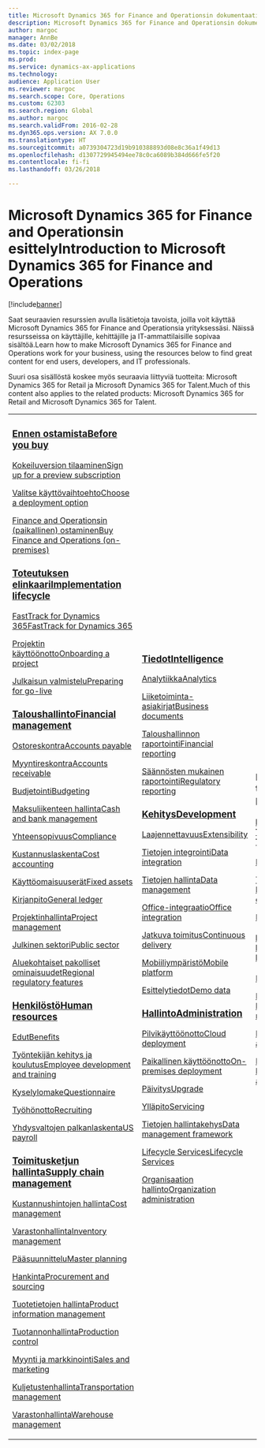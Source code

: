 ```yaml
---
title: Microsoft Dynamics 365 for Finance and Operationsin dokumentaatio
description: Microsoft Dynamics 365 for Finance and Operationsin dokumentaatio.
author: margoc
manager: AnnBe
ms.date: 03/02/2018
ms.topic: index-page
ms.prod: 
ms.service: dynamics-ax-applications
ms.technology: 
audience: Application User
ms.reviewer: margoc
ms.search.scope: Core, Operations
ms.custom: 62303
ms.search.region: Global
ms.author: margoc
ms.search.validFrom: 2016-02-28
ms.dyn365.ops.version: AX 7.0.0
ms.translationtype: HT
ms.sourcegitcommit: a0739304723d19b910388893d08e8c36a1f49d13
ms.openlocfilehash: d1307729945494ee78c0ca6089b384d666fe5f20
ms.contentlocale: fi-fi
ms.lasthandoff: 03/26/2018

---
```


# <a name="introduction-to-microsoft-dynamics-365-for-finance-and-operations"></a><span data-ttu-id="549d2-103">Microsoft Dynamics 365 for Finance and Operationsin esittely</span><span class="sxs-lookup"><span data-stu-id="549d2-103">Introduction to Microsoft Dynamics 365 for Finance and Operations</span></span>
[!include[banner](includes/banner.md)]

<span data-ttu-id="549d2-104">Saat seuraavien resurssien avulla lisätietoja tavoista, joilla voit käyttää Microsoft Dynamics 365 for Finance and Operationsia yrityksessäsi. Näissä resursseissa on käyttäjille, kehittäjille ja IT-ammattilaisille sopivaa sisältöä.</span><span class="sxs-lookup"><span data-stu-id="549d2-104">Learn how to make Microsoft Dynamics 365 for Finance and Operations work for your business, using the resources below to find great content for end users, developers, and IT professionals.</span></span> 

<span data-ttu-id="549d2-105">Suuri osa sisällöstä koskee myös seuraavia liittyviä tuotteita: Microsoft Dynamics 365 for Retail ja Microsoft Dynamics 365 for Talent.</span><span class="sxs-lookup"><span data-stu-id="549d2-105">Much of this content also applies to the related products: Microsoft Dynamics 365 for Retail and Microsoft Dynamics 365 for Talent.</span></span> 

<table>
<colgroup>
<col width="33%" />
<col width="33%" />
<col width="33%" />
</colgroup>
<tbody>
<tr class="odd">
<td>
<h3><span data-ttu-id="549d2-106"><a href="get-started/before-you-buy.md">Ennen ostamista</a></span><span class="sxs-lookup"><span data-stu-id="549d2-106"><a href="get-started/before-you-buy.md">Before you buy</a></span></span></h3>
<p><span data-ttu-id="549d2-107"><a href="../dev-itpro/dev-tools/sign-up-preview-subscription.md">Kokeiluversion tilaaminen</a></span><span class="sxs-lookup"><span data-stu-id="549d2-107"><a href="../dev-itpro/dev-tools/sign-up-preview-subscription.md">Sign up for a preview subscription</a></span></span></p>
 <p><span data-ttu-id="549d2-108"><a href="../dev-itpro/deployment/choose-deployment-type.md">Valitse käyttövaihtoehto</a></span><span class="sxs-lookup"><span data-stu-id="549d2-108"><a href="../dev-itpro/deployment/choose-deployment-type.md">Choose a deployment option</a></span></span></p>
 <p><span data-ttu-id="549d2-109"><a href="get-started/purchase-on-premises.md">Finance and Operationsin (paikallinen) ostaminen</a></span><span class="sxs-lookup"><span data-stu-id="549d2-109"><a href="get-started/purchase-on-premises.md">Buy Finance and Operations (on-premises)</a></span></span></p>

<h3><span data-ttu-id="549d2-110"><a href="imp-lifecycle/implementation-lifecycle.md">Toteutuksen elinkaari</a></span><span class="sxs-lookup"><span data-stu-id="549d2-110"><a href="imp-lifecycle/implementation-lifecycle.md">Implementation lifecycle</a></span></span></h3>
<p><span data-ttu-id="549d2-111"><a href="get-started/fasttrack-dynamics-365-overview.md">FastTrack for Dynamics 365</a></span><span class="sxs-lookup"><span data-stu-id="549d2-111"><a href="get-started/fasttrack-dynamics-365-overview.md">FastTrack for Dynamics 365</a></span></span></p>
<p><span data-ttu-id="549d2-112"><a href="imp-lifecycle/onboard.md">Projektin käyttöönotto</a></span><span class="sxs-lookup"><span data-stu-id="549d2-112"><a href="imp-lifecycle/onboard.md">Onboarding a project</a></span></span></p>
<p><span data-ttu-id="549d2-113"><a href="imp-lifecycle/prepare-go-live.md">Julkaisun valmistelu</a></span><span class="sxs-lookup"><span data-stu-id="549d2-113"><a href="imp-lifecycle/prepare-go-live.md">Preparing for go-live</a></span></span></p>
  
<h3><span data-ttu-id="549d2-114"><a href="../financials/index.md">Taloushallinto</a></span><span class="sxs-lookup"><span data-stu-id="549d2-114"><a href="../financials/index.md">Financial management</a></span></span></h3>
<p><span data-ttu-id="549d2-115"><a href="../financials/accounts-payable/accounts-payable.md">Ostoreskontra</a></span><span class="sxs-lookup"><span data-stu-id="549d2-115"><a href="../financials/accounts-payable/accounts-payable.md">Accounts payable</a></span></span></p>
<p><span data-ttu-id="549d2-116"><a href="../financials/accounts-receivable/accounts-receivable.md">Myyntireskontra</a></span><span class="sxs-lookup"><span data-stu-id="549d2-116"><a href="../financials/accounts-receivable/accounts-receivable.md">Accounts receivable</a></span></span></p>
<p><span data-ttu-id="549d2-117"><a href="../financials/budgeting/budgeting-overview.md">Budjetointi</a></span><span class="sxs-lookup"><span data-stu-id="549d2-117"><a href="../financials/budgeting/budgeting-overview.md">Budgeting</a></span></span></p>
<p><span data-ttu-id="549d2-118"><a href="../financials/cash-bank-management/cash-bank-management.md">Maksuliikenteen hallinta</a></span><span class="sxs-lookup"><span data-stu-id="549d2-118"><a href="../financials/cash-bank-management/cash-bank-management.md">Cash and bank management</a></span></span></p>
<p><span data-ttu-id="549d2-119"><a href="../financials/general-ledger/audit-policy-rules.md">Yhteensopivuus</a></span><span class="sxs-lookup"><span data-stu-id="549d2-119"><a href="../financials/general-ledger/audit-policy-rules.md">Compliance</a></span></span></p>
<p><span data-ttu-id="549d2-120"><a href="../financials/cost-accounting/cost-accounting-home-page.md">Kustannuslaskenta</a></span><span class="sxs-lookup"><span data-stu-id="549d2-120"><a href="../financials/cost-accounting/cost-accounting-home-page.md">Cost accounting</a></span></span></p>
<p><span data-ttu-id="549d2-121"><a href="../financials/fixed-assets/fixed-assets.md">Käyttöomaisuuserät</a></span><span class="sxs-lookup"><span data-stu-id="549d2-121"><a href="../financials/fixed-assets/fixed-assets.md">Fixed assets</a></span></span></p>
<p><span data-ttu-id="549d2-122"><a href="../financials/general-ledger/general-ledger.md">Kirjanpito</a></span><span class="sxs-lookup"><span data-stu-id="549d2-122"><a href="../financials/general-ledger/general-ledger.md">General ledger</a></span></span></p>
<p><span data-ttu-id="549d2-123"><a href="../financials/project-management/overview-project-management-accounting.md">Projektinhallinta</a></span><span class="sxs-lookup"><span data-stu-id="549d2-123"><a href="../financials/project-management/overview-project-management-accounting.md">Project management</a></span></span></p>
<p><span data-ttu-id="549d2-124"><a href="../financials/public-sector/public-sector-functionality.md">Julkinen sektori</a></span><span class="sxs-lookup"><span data-stu-id="549d2-124"><a href="../financials/public-sector/public-sector-functionality.md">Public sector</a></span></span></p>
<p><span data-ttu-id="549d2-125"><a href="../dev-itpro/lcs-solutions/country-region.md">Aluekohtaiset pakolliset ominaisuudet</a></span><span class="sxs-lookup"><span data-stu-id="549d2-125"><a href="../dev-itpro/lcs-solutions/country-region.md">Regional regulatory features</a></span></span></p>

<H3><span data-ttu-id="549d2-126"><a href="hr/hr-landing-page.md">Henkilöstö</a></span><span class="sxs-lookup"><span data-stu-id="549d2-126"><a href="hr/hr-landing-page.md">Human resources</a></span></span></h3>
<p><span data-ttu-id="549d2-127"><a href="../talent/manage-benefit-program.md">Edut</a></span><span class="sxs-lookup"><span data-stu-id="549d2-127"><a href="../talent/manage-benefit-program.md">Benefits</a></span></span></p>
<p><span data-ttu-id="549d2-128"><a href="../talent/performance-management-overview.md">Työntekijän kehitys ja koulutus</a></span><span class="sxs-lookup"><span data-stu-id="549d2-128"><a href="../talent/performance-management-overview.md">Employee development and training</a></span></span></p>
<p><span data-ttu-id="549d2-129"><a href="../talent/questionnaires.md">Kyselylomake</a></span><span class="sxs-lookup"><span data-stu-id="549d2-129"><a href="../talent/questionnaires.md">Questionnaire</a></span></span></p>
<p><span data-ttu-id="549d2-130"><a href="hr/manage-recruiting-process.md">Työhönotto</a></span><span class="sxs-lookup"><span data-stu-id="549d2-130"><a href="hr/manage-recruiting-process.md">Recruiting</a></span></span></p>
<p><span data-ttu-id="549d2-131"><a href="hr/localizations/noam-usa-payroll.md">Yhdysvaltojen palkanlaskenta</a></span><span class="sxs-lookup"><span data-stu-id="549d2-131"><a href="hr/localizations/noam-usa-payroll.md">US payroll</a></span></span></p>

<h3><span data-ttu-id="549d2-132"><a href="../supply-chain/index.md">Toimitusketjun hallinta</a></span><span class="sxs-lookup"><span data-stu-id="549d2-132"><a href="../supply-chain/index.md">Supply chain management</a></span></span></h3>
<p><span data-ttu-id="549d2-133"><a href="../supply-chain/cost-management/costing-sheets.md">Kustannushintojen hallinta</a></span><span class="sxs-lookup"><span data-stu-id="549d2-133"><a href="../supply-chain/cost-management/costing-sheets.md">Cost management</a></span></span></p>
<p><span data-ttu-id="549d2-134"><a href="../supply-chain/inventory/inventory-home-page.md">Varastonhallinta</a></span><span class="sxs-lookup"><span data-stu-id="549d2-134"><a href="../supply-chain/inventory/inventory-home-page.md">Inventory management</a></span></span></p>
<p><span data-ttu-id="549d2-135"><a href="../supply-chain/master-planning/master-plans.md">Pääsuunnittelu</a></span><span class="sxs-lookup"><span data-stu-id="549d2-135"><a href="../supply-chain/master-planning/master-plans.md">Master planning</a></span></span></p>
<p><span data-ttu-id="549d2-136"><a href="../supply-chain/procurement/procurement-sourcing-overview.md">Hankinta</a></span><span class="sxs-lookup"><span data-stu-id="549d2-136"><a href="../supply-chain/procurement/procurement-sourcing-overview.md">Procurement and sourcing</a></span></span></p>
<p><span data-ttu-id="549d2-137"><a href="../supply-chain/pim/product-information.md">Tuotetietojen hallinta</a></span><span class="sxs-lookup"><span data-stu-id="549d2-137"><a href="../supply-chain/pim/product-information.md">Product information management</a></span></span></p>
<p><span data-ttu-id="549d2-138"><a href="../supply-chain/production-control/production-process-overview.md">Tuotannonhallinta</a></span><span class="sxs-lookup"><span data-stu-id="549d2-138"><a href="../supply-chain/production-control/production-process-overview.md">Production control</a></span></span></p>
<p><span data-ttu-id="549d2-139"><a href="../supply-chain/sales-marketing/overview-sales-marketing.md">Myynti ja markkinointi</a></span><span class="sxs-lookup"><span data-stu-id="549d2-139"><a href="../supply-chain/sales-marketing/overview-sales-marketing.md">Sales and marketing</a></span></span></p>
<p><span data-ttu-id="549d2-140"><a href="../supply-chain/transportation/transportation-management-overview.md">Kuljetustenhallinta</a></span><span class="sxs-lookup"><span data-stu-id="549d2-140"><a href="../supply-chain/transportation/transportation-management-overview.md">Transportation management</a></span></span></p>
<p><span data-ttu-id="549d2-141"><a href="../supply-chain/warehousing/warehouse-configuration.md">Varastonhallinta</a></span><span class="sxs-lookup"><span data-stu-id="549d2-141"><a href="../supply-chain/warehousing/warehouse-configuration.md">Warehouse management</a></span></span></p>

</td>
<td>
<h3><span data-ttu-id="549d2-142"><a href="../dev-itpro/analytics/bi-reporting-home-page.md">Tiedot</a></span><span class="sxs-lookup"><span data-stu-id="549d2-142"><a href="../dev-itpro/analytics/bi-reporting-home-page.md">Intelligence</a></span></span></h3>
<p><span data-ttu-id="549d2-143"><a href="../dev-itpro/analytics/analytics.md">Analytiikka</a></span><span class="sxs-lookup"><span data-stu-id="549d2-143"><a href="../dev-itpro/analytics/analytics.md">Analytics</a></span></span></p>
 <p><span data-ttu-id="549d2-144"><a href="../dev-itpro/analytics/document-reporting-services.md">Liiketoiminta-asiakirjat</a></span><span class="sxs-lookup"><span data-stu-id="549d2-144"><a href="../dev-itpro/analytics/document-reporting-services.md">Business documents</a></span></span></p>
<p><span data-ttu-id="549d2-145"><a href="../dev-itpro/analytics/financial-reporting-intro.md">Taloushallinnon raportointi</a></span><span class="sxs-lookup"><span data-stu-id="549d2-145"><a href="../dev-itpro/analytics/financial-reporting-intro.md">Financial reporting</a></span></span></p>
<p><span data-ttu-id="549d2-146"><a href="../dev-itpro/analytics/general-electronic-reporting.md">Säännösten mukainen raportointi</a></span><span class="sxs-lookup"><span data-stu-id="549d2-146"><a href="../dev-itpro/analytics/general-electronic-reporting.md">Regulatory reporting</a></span></span></p>



<h3><span data-ttu-id="549d2-147"><a href="../dev-itpro/dev-tools/developer-home-page.md">Kehitys</span><span class="sxs-lookup"><span data-stu-id="549d2-147"><a href="../dev-itpro/dev-tools/developer-home-page.md">Development</span></span></h3>
<p><span data-ttu-id="549d2-148"><a href="../dev-itpro/extensibility/extensibility-home-page.md">Laajennettavuus</a></span><span class="sxs-lookup"><span data-stu-id="549d2-148"><a href="../dev-itpro/extensibility/extensibility-home-page.md">Extensibility</a></span></span></p>

<p><span data-ttu-id="549d2-149"><a href="../dev-itpro/data-entities/integration-overview.md">Tietojen integrointi</a></span><span class="sxs-lookup"><span data-stu-id="549d2-149"><a href="../dev-itpro/data-entities/integration-overview.md">Data integration</a></span></span></p>
<p><span data-ttu-id="549d2-150"><a href="../dev-itpro/data-entities/data-entities.md">Tietojen hallinta</a></span><span class="sxs-lookup"><span data-stu-id="549d2-150"><a href="../dev-itpro/data-entities/data-entities.md">Data management</a></span></span></p>

<p><span data-ttu-id="549d2-151"><a href="../dev-itpro/office-integration/office-integration.md">Office-integraatio</a></span><span class="sxs-lookup"><span data-stu-id="549d2-151"><a href="../dev-itpro/office-integration/office-integration.md">Office integration</a></span></span></p>
<p><span data-ttu-id="549d2-152"><a href="../dev-itpro/dev-tools/continuous-delivery-home-page.md">Jatkuva toimitus</a></span><span class="sxs-lookup"><span data-stu-id="549d2-152"><a href="../dev-itpro/dev-tools/continuous-delivery-home-page.md">Continuous delivery</a></span></span></p>
<p><span data-ttu-id="549d2-153"><a href="../dev-itpro/mobile-apps/platform/mobile-platform-home-page.md">Mobiiliympäristö</a></span><span class="sxs-lookup"><span data-stu-id="549d2-153"><a href="../dev-itpro/mobile-apps/platform/mobile-platform-home-page.md">Mobile platform</a></span></span></p>
<p><span data-ttu-id="549d2-154"><a href="get-started/demo-data.md">Esittelytiedot</a></span><span class="sxs-lookup"><span data-stu-id="549d2-154"><a href="get-started/demo-data.md">Demo data</a></span></span></p>

<h3><span data-ttu-id="549d2-155"><a href="../dev-itpro/sysadmin/system-administration-home-page.md">Hallinto</span><span class="sxs-lookup"><span data-stu-id="549d2-155"><a href="../dev-itpro/sysadmin/system-administration-home-page.md">Administration</span></span></h3>
<p><span data-ttu-id="549d2-156"><a href="../dev-itpro/deployment/cloud-deployment-overview.md">Pilvikäyttöönotto</a></span><span class="sxs-lookup"><span data-stu-id="549d2-156"><a href="../dev-itpro/deployment/cloud-deployment-overview.md">Cloud deployment</a></span></span></p>
<p><span data-ttu-id="549d2-157"><a href="../dev-itpro/deployment/on-premises-deployment-landing-page.md">Paikallinen käyttöönotto</a></span><span class="sxs-lookup"><span data-stu-id="549d2-157"><a href="../dev-itpro/deployment/on-premises-deployment-landing-page.md">On-premises deployment</a></span></span></p>
<p><span data-ttu-id="549d2-158"><a href="../dev-itpro/migration-upgrade/upgrade-home-page.md">Päivitys</a></span><span class="sxs-lookup"><span data-stu-id="549d2-158"><a href="../dev-itpro/migration-upgrade/upgrade-home-page.md">Upgrade</a></span></span></p>
<p><span data-ttu-id="549d2-159"><a href="../dev-itpro/dev-tools/continuous-delivery-home-page.md#servicing">Ylläpito</a></span><span class="sxs-lookup"><span data-stu-id="549d2-159"><a href="../dev-itpro/dev-tools/continuous-delivery-home-page.md#servicing">Servicing</a></span></span></p>
<p><span data-ttu-id="549d2-160"><a href="../dev-itpro/data-entities/data-entities.md">Tietojen hallintakehys</a></span><span class="sxs-lookup"><span data-stu-id="549d2-160"><a href="../dev-itpro/data-entities/data-entities.md">Data management framework</a></span></span></p>
<p><span data-ttu-id="549d2-161"><a href="../dev-itpro/lifecycle-services/lcs.md">Lifecycle Services</a></span><span class="sxs-lookup"><span data-stu-id="549d2-161"><a href="../dev-itpro/lifecycle-services/lcs.md">Lifecycle Services</a></span></span></p>
<p><span data-ttu-id="549d2-162"><a href="organization-administration/organization-administration-home-page.md">Organisaation hallinto</a></span><span class="sxs-lookup"><span data-stu-id="549d2-162"><a href="organization-administration/organization-administration-home-page.md">Organization administration</a></span></span></p>
</td>
<td>
<h3><span data-ttu-id="549d2-163">Liittyvät tuotteet</span><span class="sxs-lookup"><span data-stu-id="549d2-163">Related products</span></span></h3>
<h4><span data-ttu-id="549d2-164"><a href="../talent/index.md">Dynamics 365 for Talent</a></span><span class="sxs-lookup"><span data-stu-id="549d2-164"><a href="../talent/index.md">Dynamics 365 for Talent</a></span></span></h4>
<p><span data-ttu-id="549d2-165"><a href="../talent/manage-benefit-program.md">Edut</a></span><span class="sxs-lookup"><span data-stu-id="549d2-165"><a href="../talent/manage-benefit-program.md">Benefits</a></span></span></p>
<p><span data-ttu-id="549d2-166"><a href="../talent/performance-management-overview.md">Työntekijän kehitys ja koulutus</a></span><span class="sxs-lookup"><span data-stu-id="549d2-166"><a href="../talent/performance-management-overview.md">Employee development and training</a></span></span></p>
<p><span data-ttu-id="549d2-167"><a href="../talent/questionnaires.md">Kyselylomake</a></span><span class="sxs-lookup"><span data-stu-id="549d2-167"><a href="../talent/questionnaires.md">Questionnaire</a></span></span></p>

<h4><span data-ttu-id="549d2-168"><a href="../retail/index.md">Dynamics 365 for Retail</a></span><span class="sxs-lookup"><span data-stu-id="549d2-168"><a href="../retail/index.md">Dynamics 365 for Retail</a></span></span></h4>
<p><span data-ttu-id="549d2-169"><a href="../retail/call-center-functionality.md">Puhelinkeskus</span><span class="sxs-lookup"><span data-stu-id="549d2-169"><a href="../retail/call-center-functionality.md">Call center</span></span></p>
<p><span data-ttu-id="549d2-170"><a href="../retail/define-maintain-retail-channels.md">Kanavan määrittäminen ja hallinta</span><span class="sxs-lookup"><span data-stu-id="549d2-170"><a href="../retail/define-maintain-retail-channels.md">Channel setup and management</span></span></p>
<p><span data-ttu-id="549d2-171"><a href="../retail/retail-peripherals-overview.md">MPOS ja Cloud POS</span><span class="sxs-lookup"><span data-stu-id="549d2-171"><a href="../retail/retail-peripherals-overview.md">MPOS and Cloud POS</span></span></p>
<p><span data-ttu-id="549d2-172"><a href="../retail/dev-itpro/dev-retail-home-page.md">Retailin kehittäminen ja hallinta</span><span class="sxs-lookup"><span data-stu-id="549d2-172"><a href="../retail/dev-itpro/dev-retail-home-page.md">Retail developer and administration</span></span></p>

</td>
</tr>

</tbody>
</table>

